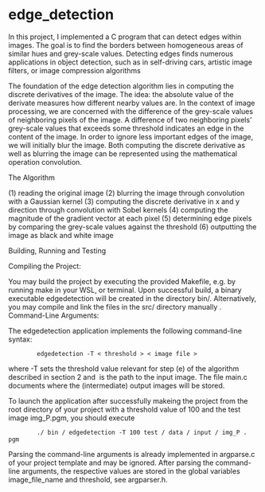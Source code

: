 # edge_detection
In this project, I implemented a C program that can detect edges within images. The goal is to find the
borders between homogeneous areas of similar hues and grey-scale values. Detecting edges finds numerous
applications in object detection, such as in self-driving cars, artistic image filters, or image compression algorithms




The foundation of the edge detection algorithm lies in computing the discrete derivatives of the image. 
The idea: the absolute value of the derivate measures how different nearby values are.
In the context of image processing, we are concerned with the difference of the grey-scale values of neighboring
pixels of the image. A difference of two neighboring pixels’ grey-scale values that exceeds some threshold indicates
an edge in the content of the image. In order to ignore less important edges of the image, we will initially blur
the image. Both computing the discrete derivative as well as blurring the image can be represented using the
mathematical operation convolution.





The Algorithm


(1) reading the original image
(2) blurring the image through convolution with a Gaussian kernel
(3) computing the discrete derivative in x and y direction through convolution with Sobel kernels
(4) computing the magnitude of the gradient vector at each pixel
(5) determining edge pixels by comparing the grey-scale values against the threshold
(6) outputting the image as black and white image




Building, Running and Testing


Compiling the Project:

You may build the project by executing the provided Makefile, e.g. by running make in your WSL, or terminal.
Upon successful build, a binary executable edgedetection will be created in the directory bin/. Alternatively,
you may compile and link the files in the src/ directory manually
.
Command-Line Arguments:

The edgedetection application implements the following command-line syntax:

            edgedetection -T < threshold > < image file >

where -T <treshold> sets the threshold value relevant for step (e) of the algorithm described in section 2 and
<image file> is the path to the input image. The file main.c documents where the (intermediate) output
images will be stored.

To launch the application after successfully makeing the project from the root directory of your project with a
threshold value of 100 and the test image img_P.pgm, you should execute

            ./ bin / edgedetection -T 100 test / data / input / img_P . pgm

Parsing the command-line arguments is already implemented in argparse.c of your project template and may
be ignored. After parsing the command-line arguments, the respective values are stored in the global variables
image_file_name and threshold, see argparser.h.
